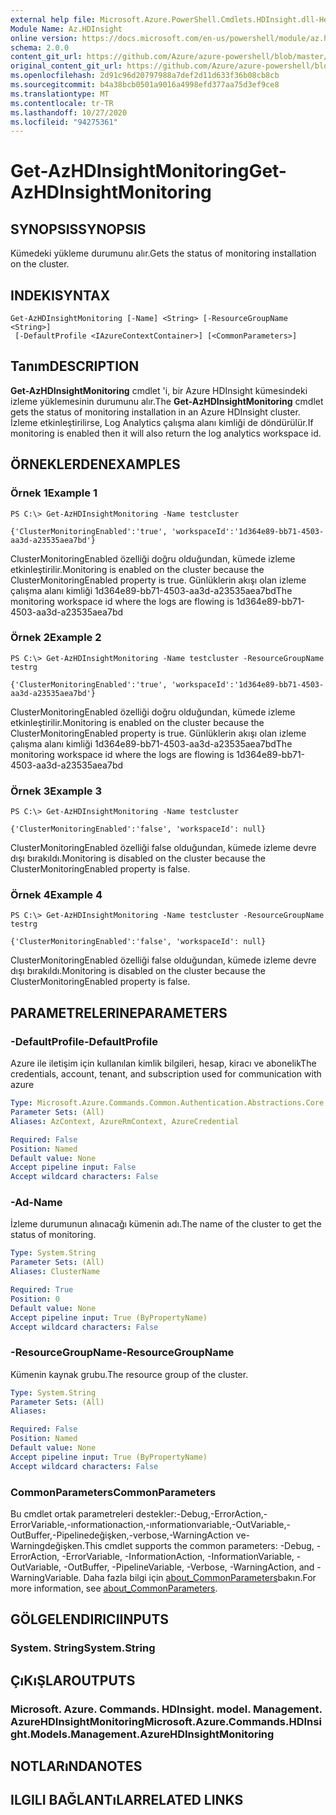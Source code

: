 ```yaml
---
external help file: Microsoft.Azure.PowerShell.Cmdlets.HDInsight.dll-Help.xml
Module Name: Az.HDInsight
online version: https://docs.microsoft.com/en-us/powershell/module/az.hdinsight/get-azhdinsightmonitoring
schema: 2.0.0
content_git_url: https://github.com/Azure/azure-powershell/blob/master/src/HDInsight/HDInsight/help/Get-AzHDInsightMonitoring.md
original_content_git_url: https://github.com/Azure/azure-powershell/blob/master/src/HDInsight/HDInsight/help/Get-AzHDInsightMonitoring.md
ms.openlocfilehash: 2d91c96d20797988a7def2d11d633f36b08cb8cb
ms.sourcegitcommit: b4a38bcb0501a9016a4998efd377aa75d3ef9ce8
ms.translationtype: MT
ms.contentlocale: tr-TR
ms.lasthandoff: 10/27/2020
ms.locfileid: "94275361"
---
```

# <span data-ttu-id="8901d-101">Get-AzHDInsightMonitoring</span><span class="sxs-lookup"><span data-stu-id="8901d-101">Get-AzHDInsightMonitoring</span></span>

## <span data-ttu-id="8901d-102">SYNOPSIS</span><span class="sxs-lookup"><span data-stu-id="8901d-102">SYNOPSIS</span></span>
<span data-ttu-id="8901d-103">Kümedeki yükleme durumunu alır.</span><span class="sxs-lookup"><span data-stu-id="8901d-103">Gets the status of monitoring installation on the cluster.</span></span>

## <span data-ttu-id="8901d-104">INDEKI</span><span class="sxs-lookup"><span data-stu-id="8901d-104">SYNTAX</span></span>

```
Get-AzHDInsightMonitoring [-Name] <String> [-ResourceGroupName <String>]
 [-DefaultProfile <IAzureContextContainer>] [<CommonParameters>]
```

## <span data-ttu-id="8901d-105">Tanım</span><span class="sxs-lookup"><span data-stu-id="8901d-105">DESCRIPTION</span></span>
<span data-ttu-id="8901d-106">**Get-AzHDInsightMonitoring** cmdlet 'i, bir Azure HDInsight kümesindeki izleme yüklemesinin durumunu alır.</span><span class="sxs-lookup"><span data-stu-id="8901d-106">The **Get-AzHDInsightMonitoring** cmdlet gets the status of monitoring installation in an Azure HDInsight cluster.</span></span> <span data-ttu-id="8901d-107">İzleme etkinleştirilirse, Log Analytics çalışma alanı kimliği de döndürülür.</span><span class="sxs-lookup"><span data-stu-id="8901d-107">If monitoring is enabled then it will also return the log analytics workspace id.</span></span>

## <span data-ttu-id="8901d-108">ÖRNEKLERDEN</span><span class="sxs-lookup"><span data-stu-id="8901d-108">EXAMPLES</span></span>

### <span data-ttu-id="8901d-109">Örnek 1</span><span class="sxs-lookup"><span data-stu-id="8901d-109">Example 1</span></span>
```
PS C:\> Get-AzHDInsightMonitoring -Name testcluster

{'ClusterMonitoringEnabled':'true', 'workspaceId':'1d364e89-bb71-4503-aa3d-a23535aea7bd'}
```

<span data-ttu-id="8901d-110">ClusterMonitoringEnabled özelliği doğru olduğundan, kümede izleme etkinleştirilir.</span><span class="sxs-lookup"><span data-stu-id="8901d-110">Monitoring is enabled on the cluster because the ClusterMonitoringEnabled property is true.</span></span> <span data-ttu-id="8901d-111">Günlüklerin akışı olan izleme çalışma alanı kimliği 1d364e89-bb71-4503-aa3d-a23535aea7bd</span><span class="sxs-lookup"><span data-stu-id="8901d-111">The monitoring workspace id where the logs are flowing is 1d364e89-bb71-4503-aa3d-a23535aea7bd</span></span>

### <span data-ttu-id="8901d-112">Örnek 2</span><span class="sxs-lookup"><span data-stu-id="8901d-112">Example 2</span></span>
```
PS C:\> Get-AzHDInsightMonitoring -Name testcluster -ResourceGroupName testrg

{'ClusterMonitoringEnabled':'true', 'workspaceId':'1d364e89-bb71-4503-aa3d-a23535aea7bd'}
```

<span data-ttu-id="8901d-113">ClusterMonitoringEnabled özelliği doğru olduğundan, kümede izleme etkinleştirilir.</span><span class="sxs-lookup"><span data-stu-id="8901d-113">Monitoring is enabled on the cluster because the ClusterMonitoringEnabled property is true.</span></span> <span data-ttu-id="8901d-114">Günlüklerin akışı olan izleme çalışma alanı kimliği 1d364e89-bb71-4503-aa3d-a23535aea7bd</span><span class="sxs-lookup"><span data-stu-id="8901d-114">The monitoring workspace id where the logs are flowing is 1d364e89-bb71-4503-aa3d-a23535aea7bd</span></span>

### <span data-ttu-id="8901d-115">Örnek 3</span><span class="sxs-lookup"><span data-stu-id="8901d-115">Example 3</span></span>
```
PS C:\> Get-AzHDInsightMonitoring -Name testcluster

{'ClusterMonitoringEnabled':'false', 'workspaceId': null}
```

<span data-ttu-id="8901d-116">ClusterMonitoringEnabled özelliği false olduğundan, kümede izleme devre dışı bırakıldı.</span><span class="sxs-lookup"><span data-stu-id="8901d-116">Monitoring is disabled on the cluster because the ClusterMonitoringEnabled property is false.</span></span>

### <span data-ttu-id="8901d-117">Örnek 4</span><span class="sxs-lookup"><span data-stu-id="8901d-117">Example 4</span></span>
```
PS C:\> Get-AzHDInsightMonitoring -Name testcluster -ResourceGroupName testrg

{'ClusterMonitoringEnabled':'false', 'workspaceId': null}
```

<span data-ttu-id="8901d-118">ClusterMonitoringEnabled özelliği false olduğundan, kümede izleme devre dışı bırakıldı.</span><span class="sxs-lookup"><span data-stu-id="8901d-118">Monitoring is disabled on the cluster because the ClusterMonitoringEnabled property is false.</span></span>

## <span data-ttu-id="8901d-119">PARAMETRELERINE</span><span class="sxs-lookup"><span data-stu-id="8901d-119">PARAMETERS</span></span>

### <span data-ttu-id="8901d-120">-DefaultProfile</span><span class="sxs-lookup"><span data-stu-id="8901d-120">-DefaultProfile</span></span>
<span data-ttu-id="8901d-121">Azure ile iletişim için kullanılan kimlik bilgileri, hesap, kiracı ve abonelik</span><span class="sxs-lookup"><span data-stu-id="8901d-121">The credentials, account, tenant, and subscription used for communication with azure</span></span>

```yaml
Type: Microsoft.Azure.Commands.Common.Authentication.Abstractions.Core.IAzureContextContainer
Parameter Sets: (All)
Aliases: AzContext, AzureRmContext, AzureCredential

Required: False
Position: Named
Default value: None
Accept pipeline input: False
Accept wildcard characters: False
```

### <span data-ttu-id="8901d-122">-Ad</span><span class="sxs-lookup"><span data-stu-id="8901d-122">-Name</span></span>
<span data-ttu-id="8901d-123">İzleme durumunun alınacağı kümenin adı.</span><span class="sxs-lookup"><span data-stu-id="8901d-123">The name of the cluster to get the status of monitoring.</span></span>

```yaml
Type: System.String
Parameter Sets: (All)
Aliases: ClusterName

Required: True
Position: 0
Default value: None
Accept pipeline input: True (ByPropertyName)
Accept wildcard characters: False
```

### <span data-ttu-id="8901d-124">-ResourceGroupName</span><span class="sxs-lookup"><span data-stu-id="8901d-124">-ResourceGroupName</span></span>
<span data-ttu-id="8901d-125">Kümenin kaynak grubu.</span><span class="sxs-lookup"><span data-stu-id="8901d-125">The resource group of the cluster.</span></span>

```yaml
Type: System.String
Parameter Sets: (All)
Aliases:

Required: False
Position: Named
Default value: None
Accept pipeline input: True (ByPropertyName)
Accept wildcard characters: False
```

### <span data-ttu-id="8901d-126">CommonParameters</span><span class="sxs-lookup"><span data-stu-id="8901d-126">CommonParameters</span></span>
<span data-ttu-id="8901d-127">Bu cmdlet ortak parametreleri destekler:-Debug,-ErrorAction,-ErrorVariable,-ınformationaction,-ınformationvariable,-OutVariable,-OutBuffer,-Pipelinedeğişken,-verbose,-WarningAction ve-Warningdeğişken.</span><span class="sxs-lookup"><span data-stu-id="8901d-127">This cmdlet supports the common parameters: -Debug, -ErrorAction, -ErrorVariable, -InformationAction, -InformationVariable, -OutVariable, -OutBuffer, -PipelineVariable, -Verbose, -WarningAction, and -WarningVariable.</span></span> <span data-ttu-id="8901d-128">Daha fazla bilgi için [about_CommonParameters](http://go.microsoft.com/fwlink/?LinkID=113216)bakın.</span><span class="sxs-lookup"><span data-stu-id="8901d-128">For more information, see [about_CommonParameters](http://go.microsoft.com/fwlink/?LinkID=113216).</span></span>

## <span data-ttu-id="8901d-129">GÖLGELENDIRICI</span><span class="sxs-lookup"><span data-stu-id="8901d-129">INPUTS</span></span>

### <span data-ttu-id="8901d-130">System. String</span><span class="sxs-lookup"><span data-stu-id="8901d-130">System.String</span></span>

## <span data-ttu-id="8901d-131">ÇıKıŞLAR</span><span class="sxs-lookup"><span data-stu-id="8901d-131">OUTPUTS</span></span>

### <span data-ttu-id="8901d-132">Microsoft. Azure. Commands. HDInsight. model. Management. AzureHDInsightMonitoring</span><span class="sxs-lookup"><span data-stu-id="8901d-132">Microsoft.Azure.Commands.HDInsight.Models.Management.AzureHDInsightMonitoring</span></span>

## <span data-ttu-id="8901d-133">NOTLARıNDA</span><span class="sxs-lookup"><span data-stu-id="8901d-133">NOTES</span></span>

## <span data-ttu-id="8901d-134">ILGILI BAĞLANTıLAR</span><span class="sxs-lookup"><span data-stu-id="8901d-134">RELATED LINKS</span></span>
